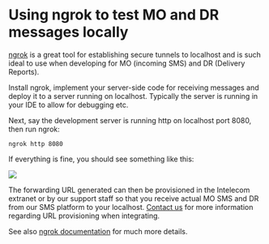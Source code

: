 # Using ngrok to test MO and DR messages locally

[ngrok](https://ngrok.com/) is a great tool for establishing secure tunnels to localhost and is such ideal to use when developing for MO (incoming SMS) and DR (Delivery Reports).

Install ngrok, implement your server-side code for receiving messages and deploy it to a server running on localhost. Typically the server is running in your IDE to allow for debugging etc. 

Next, say the development server is running http on localhost port 8080, then run ngrok:

	ngrok http 8080

If everything is fine, you should see something like this:

![](http://i.imgur.com/vVbye9k.png)

The forwarding URL generated can then be provisioned in the Intelecom extranet or by our support staff so that you receive actual MO SMS and DR from our SMS platform to your localhost. [Contact us](/sections/contact.md) for more information regarding URL provisioning when integrating.

See also [ngrok documentation](https://ngrok.com/docs) for much more details.